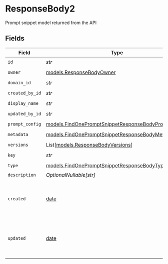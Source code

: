 # ResponseBody2

Prompt snippet model returned from the API


## Fields

| Field                                                                                                            | Type                                                                                                             | Required                                                                                                         | Description                                                                                                      |
| ---------------------------------------------------------------------------------------------------------------- | ---------------------------------------------------------------------------------------------------------------- | ---------------------------------------------------------------------------------------------------------------- | ---------------------------------------------------------------------------------------------------------------- |
| `id`                                                                                                             | *str*                                                                                                            | :heavy_check_mark:                                                                                               | N/A                                                                                                              |
| `owner`                                                                                                          | [models.ResponseBodyOwner](../models/responsebodyowner.md)                                                       | :heavy_check_mark:                                                                                               | N/A                                                                                                              |
| `domain_id`                                                                                                      | *str*                                                                                                            | :heavy_check_mark:                                                                                               | N/A                                                                                                              |
| `created_by_id`                                                                                                  | *str*                                                                                                            | :heavy_check_mark:                                                                                               | N/A                                                                                                              |
| `display_name`                                                                                                   | *str*                                                                                                            | :heavy_check_mark:                                                                                               | N/A                                                                                                              |
| `updated_by_id`                                                                                                  | *str*                                                                                                            | :heavy_check_mark:                                                                                               | N/A                                                                                                              |
| `prompt_config`                                                                                                  | [models.FindOnePromptSnippetResponseBodyPromptConfig](../models/findonepromptsnippetresponsebodypromptconfig.md) | :heavy_check_mark:                                                                                               | N/A                                                                                                              |
| `metadata`                                                                                                       | [models.FindOnePromptSnippetResponseBodyMetadata](../models/findonepromptsnippetresponsebodymetadata.md)         | :heavy_check_mark:                                                                                               | N/A                                                                                                              |
| `versions`                                                                                                       | List[[models.ResponseBodyVersions](../models/responsebodyversions.md)]                                           | :heavy_check_mark:                                                                                               | N/A                                                                                                              |
| `key`                                                                                                            | *str*                                                                                                            | :heavy_check_mark:                                                                                               | N/A                                                                                                              |
| `type`                                                                                                           | [models.FindOnePromptSnippetResponseBodyType](../models/findonepromptsnippetresponsebodytype.md)                 | :heavy_check_mark:                                                                                               | N/A                                                                                                              |
| `description`                                                                                                    | *OptionalNullable[str]*                                                                                          | :heavy_minus_sign:                                                                                               | N/A                                                                                                              |
| `created`                                                                                                        | [date](https://docs.python.org/3/library/datetime.html#date-objects)                                             | :heavy_minus_sign:                                                                                               | The date and time the resource was created                                                                       |
| `updated`                                                                                                        | [date](https://docs.python.org/3/library/datetime.html#date-objects)                                             | :heavy_minus_sign:                                                                                               | The date and time the resource was last updated                                                                  |